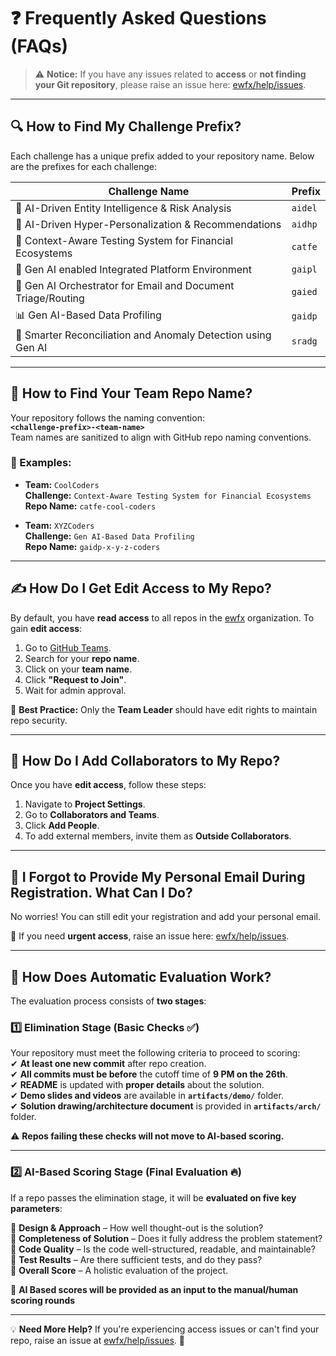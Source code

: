 # ❓ Frequently Asked Questions (FAQs)

> ⚠ **Notice:** If you have any issues related to **access** or **not finding your Git repository**, please raise an issue here: [ewfx/help/issues](https://github.com/ewfx/help/issues).  

---

## 🔍 How to Find My Challenge Prefix?
Each challenge has a unique prefix added to your repository name. Below are the prefixes for each challenge:

| Challenge Name | Prefix |
|--------------|--------|
| 🏦 AI-Driven Entity Intelligence & Risk Analysis | `aidel` |
| 🎯 AI-Driven Hyper-Personalization & Recommendations | `aidhp` |
| 🧪 Context-Aware Testing System for Financial Ecosystems | `catfe` |
| 🤖 Gen AI enabled Integrated Platform Environment | `gaipl` |
| 📩 Gen AI Orchestrator for Email and Document Triage/Routing | `gaied` |
| 📊 Gen AI-Based Data Profiling | `gaidp` |
| 🔎 Smarter Reconciliation and Anomaly Detection using Gen AI | `sradg` |

---

## 📂 How to Find Your Team Repo Name?
Your repository follows the naming convention:  
**`<challenge-prefix>-<team-name>`**  
Team names are sanitized to align with GitHub repo naming conventions.

### 🔹 Examples:
- **Team:** `CoolCoders`  
  **Challenge:** `Context-Aware Testing System for Financial Ecosystems`  
  **Repo Name:** `catfe-cool-coders`  

- **Team:** `XYZCoders`  
  **Challenge:** `Gen AI-Based Data Profiling`  
  **Repo Name:** `gaidp-x-y-z-coders`  

---

## ✍️ How Do I Get Edit Access to My Repo?
By default, you have **read access** to all repos in the [ewfx](https://github.com/ewfx) organization. To gain **edit access**:

1. Go to [GitHub Teams](https://github.com/orgs/ewfx/teams).  
2. Search for your **repo name**.  
3. Click on your **team name**.  
4. Click **"Request to Join"**.  
5. Wait for admin approval.  

🚀 **Best Practice:** Only the **Team Leader** should have edit rights to maintain repo security.

---

## 👥 How Do I Add Collaborators to My Repo?
Once you have **edit access**, follow these steps:

1. Navigate to **Project Settings**.  
2. Go to **Collaborators and Teams**.  
3. Click **Add People**.  
4. To add external members, invite them as **Outside Collaborators**.

---

## 📧 I Forgot to Provide My Personal Email During Registration. What Can I Do?
No worries! You can still edit your registration and add your personal email.  

🔹 If you need **urgent access**, raise an issue here: [ewfx/help/issues](https://github.com/ewfx/help/issues).  

---

## 🤖 How Does Automatic Evaluation Work?
The evaluation process consists of **two stages**:  

### **1️⃣ Elimination Stage** (Basic Checks ✅)  
Your repository must meet the following criteria to proceed to scoring:  
✔ **At least one new commit** after repo creation.  
✔ **All commits must be before** the cutoff time of **9 PM on the 26th**.  
✔ **README** is updated with **proper details** about the solution.  
✔ **Demo slides and videos** are available in **`artifacts/demo/`** folder.  
✔ **Solution drawing/architecture document** is provided in **`artifacts/arch/`** folder.  

⚠ **Repos failing these checks will not move to AI-based scoring.**  

---

### **2️⃣ AI-Based Scoring Stage** (Final Evaluation 🔥)  
If a repo passes the elimination stage, it will be **evaluated on five key parameters**:  

📌 **Design & Approach** – How well thought-out is the solution?  
📌 **Completeness of Solution** – Does it fully address the problem statement?  
📌 **Code Quality** – Is the code well-structured, readable, and maintainable?  
📌 **Test Results** – Are there sufficient tests, and do they pass?  
📌 **Overall Score** – A holistic evaluation of the project.  

🚀 **AI Based scores will be provided as an input to the manual/human scoring rounds**  

---

💡 **Need More Help?** If you're experiencing access issues or can't find your repo, raise an issue at [ewfx/help/issues](https://github.com/ewfx/help/issues). 🚀  
